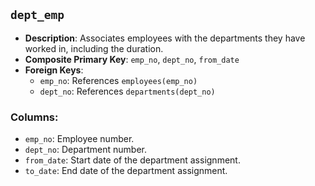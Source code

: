 ## `dept_emp`

- **Description**: Associates employees with the departments they have worked in, including the duration.
- **Composite Primary Key**: `emp_no`, `dept_no`, `from_date`
- **Foreign Keys**:
    - `emp_no`: References `employees(emp_no)`
    - `dept_no`: References `departments(dept_no)`

### Columns:
- `emp_no`: Employee number.
- `dept_no`: Department number.
- `from_date`: Start date of the department assignment.
- `to_date`: End date of the department assignment.